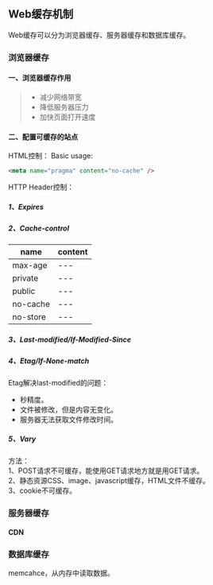 ## Web缓存机制

Web缓存可以分为浏览器缓存、服务器缓存和数据库缓存。

### 浏览器缓存

#### 一、浏览器缓存作用
> * 减少网络带宽
> * 降低服务器压力
> * 加快页面打开速度

#### 二、配置可缓存的站点
HTML控制：
Basic usage:
``` html
<meta name="pragma" content="no-cache" />
```
HTTP Header控制：  
 
##### 1、Expires
##### 2、Cache-control
| name | content |
| --- | --- |
| max-age | --- |
| private | --- |
| public | --- |
| no-cache | --- |
| no-store | --- |

##### 3、Last-modified/If-Modified-Since

##### 4、Etag/If-None-match

Etag解决last-modified的问题：
* 秒精度。
* 文件被修改，但是内容无变化。
* 服务器无法获取文件修改时间。
##### 5、Vary

方法：  
1、POST请求不可缓存，能使用GET请求地方就是用GET请求。  
2、静态资源CSS、image、javascript缓存，HTML文件不缓存。  
3、cookie不可缓存。

### 服务器缓存

#### CDN

### 数据库缓存
memcahce，从内存中读取数据。

